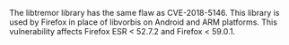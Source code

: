 The libtremor library has the same flaw as CVE-2018-5146. This library is used by Firefox in place of libvorbis on Android and ARM platforms. This vulnerability affects Firefox ESR < 52.7.2 and Firefox < 59.0.1.